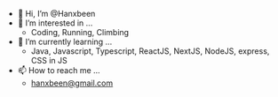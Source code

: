 - 👋 Hi, I’m @Hanxbeen
- 👀 I’m interested in ...
  - Coding, Running, Climbing
- 🌱 I’m currently learning ...
  - Java, Javascript, Typescript, ReactJS, NextJS, NodeJS, express, CSS in JS
- 📫 How to reach me ...
  - hanxbeen@gmail.com

<!---
Hanxbeen/Hanxbeen is a ✨ special ✨ repository because its `README.md` (this file) appears on your GitHub profile.
You can click the Preview link to take a look at your changes.
--->
